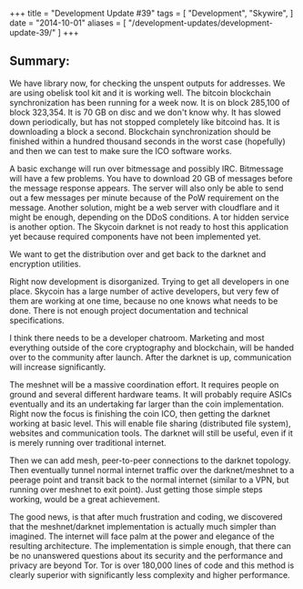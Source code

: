 +++
title = "Development Update #39"
tags = [
    "Development",
    "Skywire",
]
date = "2014-10-01"
aliases = [
	"/development-updates/development-update-39/"
]
+++

## Summary:

We have library now, for checking the unspent outputs for addresses. We are using obelisk tool kit and it is working well. The bitcoin blockchain synchronization has been running for a week now. It is on block 285,100 of block 323,354. It is 70 GB on disc and we don't know why. It has slowed down periodically, but has not stopped completely like bitcoind has. It is downloading a block a second. Blockchain synchronization should be finished within a hundred thousand seconds in the worst case (hopefully) and then we can test to make sure the ICO software works.

A basic exchange will run over bitmessage and possibly IRC. Bitmessage will have a few problems. You have to download 20 GB of messages before the message response appears. The server will also only be able to send out a few messages per minute because of the PoW requirement on the message. Another solution, might be a web server with cloudflare and it might be enough, depending on the DDoS conditions. A tor hidden service is another option. The Skycoin darknet is not ready to host this application yet because required components have not been implemented yet.

We want to get the distribution over and get back to the darknet and encryption utilities.

Right now development is disorganized. Trying to get all developers in one place. Skycoin has a large number of active developers, but very few of them are working at one time, because no one knows what needs to be done. There is not enough project documentation and technical specifications.

I think there needs to be a developer chatroom. Marketing and most everything outside of the core cryptography and blockchain, will be handed over to the community after launch. After the darknet is up, communication will increase significantly.

The meshnet will be a massive coordination effort. It requires people on ground and several different hardware teams. It will probably require ASICs eventually and its an undertaking far larger than the coin implementation. Right now the focus is finishing the coin ICO, then getting the darknet working at basic level. This will enable file sharing (distributed file system), websites and communication tools. The darknet will still be useful, even if it is merely running over traditional internet.

Then we can add mesh, peer-to-peer connections to the darknet topology. Then eventually tunnel normal internet traffic over the darknet/meshnet to a peerage point and transit back to the normal internet (similar to a VPN, but running over meshnet to exit point). Just getting those simple steps working, would be a great achievement.

The good news, is that after much frustration and coding, we discovered that the meshnet/darknet implementation is actually much simpler than imagined. The internet will face palm at the power and elegance of the resulting architecture.  The implementation is simple enough, that there can be no unanswered questions about its security and the performance and privacy are beyond Tor. Tor is over 180,000 lines of code and this method is clearly superior with significantly less complexity and higher performance.
